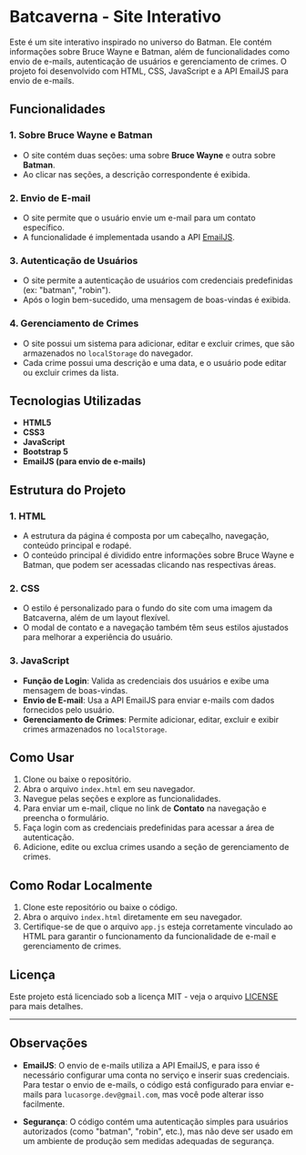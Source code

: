 # Batcaverna - Site Interativo

Este é um site interativo inspirado no universo do Batman. Ele contém informações sobre Bruce Wayne e Batman, além de funcionalidades como envio de e-mails, autenticação de usuários e gerenciamento de crimes. O projeto foi desenvolvido com HTML, CSS, JavaScript e a API EmailJS para envio de e-mails.

## Funcionalidades

### 1. **Sobre Bruce Wayne e Batman**
- O site contém duas seções: uma sobre **Bruce Wayne** e outra sobre **Batman**.
- Ao clicar nas seções, a descrição correspondente é exibida.

### 2. **Envio de E-mail**
- O site permite que o usuário envie um e-mail para um contato específico.
- A funcionalidade é implementada usando a API [EmailJS](https://www.emailjs.com/).

### 3. **Autenticação de Usuários**
- O site permite a autenticação de usuários com credenciais predefinidas (ex: "batman", "robin").
- Após o login bem-sucedido, uma mensagem de boas-vindas é exibida.

### 4. **Gerenciamento de Crimes**
- O site possui um sistema para adicionar, editar e excluir crimes, que são armazenados no `localStorage` do navegador.
- Cada crime possui uma descrição e uma data, e o usuário pode editar ou excluir crimes da lista.

## Tecnologias Utilizadas

- **HTML5**
- **CSS3**
- **JavaScript**
- **Bootstrap 5**
- **EmailJS (para envio de e-mails)**

## Estrutura do Projeto

### 1. **HTML**
- A estrutura da página é composta por um cabeçalho, navegação, conteúdo principal e rodapé.
- O conteúdo principal é dividido entre informações sobre Bruce Wayne e Batman, que podem ser acessadas clicando nas respectivas áreas.

### 2. **CSS**
- O estilo é personalizado para o fundo do site com uma imagem da Batcaverna, além de um layout flexível.
- O modal de contato e a navegação também têm seus estilos ajustados para melhorar a experiência do usuário.

### 3. **JavaScript**
- **Função de Login**: Valida as credenciais dos usuários e exibe uma mensagem de boas-vindas.
- **Envio de E-mail**: Usa a API EmailJS para enviar e-mails com dados fornecidos pelo usuário.
- **Gerenciamento de Crimes**: Permite adicionar, editar, excluir e exibir crimes armazenados no `localStorage`.

## Como Usar

1. Clone ou baixe o repositório.
2. Abra o arquivo `index.html` em seu navegador.
3. Navegue pelas seções e explore as funcionalidades.
4. Para enviar um e-mail, clique no link de **Contato** na navegação e preencha o formulário.
5. Faça login com as credenciais predefinidas para acessar a área de autenticação.
6. Adicione, edite ou exclua crimes usando a seção de gerenciamento de crimes.

## Como Rodar Localmente

1. Clone este repositório ou baixe o código.
2. Abra o arquivo `index.html` diretamente em seu navegador.
3. Certifique-se de que o arquivo `app.js` esteja corretamente vinculado ao HTML para garantir o funcionamento da funcionalidade de e-mail e gerenciamento de crimes.

## Licença

Este projeto está licenciado sob a licença MIT - veja o arquivo [LICENSE](LICENSE) para mais detalhes.

---

## Observações

- **EmailJS**: O envio de e-mails utiliza a API EmailJS, e para isso é necessário configurar uma conta no serviço e inserir suas credenciais. Para testar o envio de e-mails, o código está configurado para enviar e-mails para `lucasorge.dev@gmail.com`, mas você pode alterar isso facilmente.
  
- **Segurança**: O código contém uma autenticação simples para usuários autorizados (como "batman", "robin", etc.), mas não deve ser usado em um ambiente de produção sem medidas adequadas de segurança.

